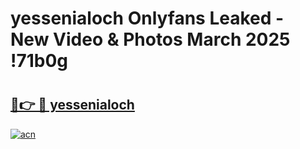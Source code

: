 # yessenialoch Onlyfans Leaked - New Video & Photos March 2025 !71b0g

# <h2><a href="https://41jo9h.iuczelnia.edu.pl?title=yessenialoch&ref=71b0g">🔗👉 🔴 yessenialoch</a></h2>

[![acn](https://github.com/user-attachments/assets/0f9c940e-d8b0-45ae-aac7-cd30a18b3e1c)](https://41jo9h.iuczelnia.edu.pl?title=yessenialoch&ref=71b0g)

